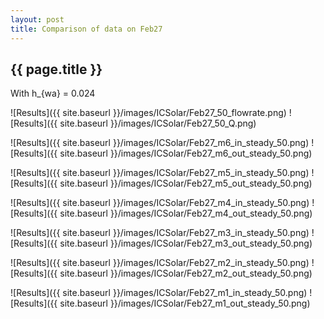 ```yaml
---
layout: post
title: Comparison of data on Feb27
---
```

{{ page.title }}
-----------------
With h_{wa} = 0.024

![Results]({{ site.baseurl }}/images/ICSolar/Feb27_50_flowrate.png) ![Results]({{ site.baseurl }}/images/ICSolar/Feb27_50_Q.png)

![Results]({{ site.baseurl }}/images/ICSolar/Feb27_m6_in_steady_50.png) ![Results]({{ site.baseurl }}/images/ICSolar/Feb27_m6_out_steady_50.png)

![Results]({{ site.baseurl }}/images/ICSolar/Feb27_m5_in_steady_50.png) ![Results]({{ site.baseurl }}/images/ICSolar/Feb27_m5_out_steady_50.png)

![Results]({{ site.baseurl }}/images/ICSolar/Feb27_m4_in_steady_50.png) ![Results]({{ site.baseurl }}/images/ICSolar/Feb27_m4_out_steady_50.png)

![Results]({{ site.baseurl }}/images/ICSolar/Feb27_m3_in_steady_50.png) ![Results]({{ site.baseurl }}/images/ICSolar/Feb27_m3_out_steady_50.png)

![Results]({{ site.baseurl }}/images/ICSolar/Feb27_m2_in_steady_50.png) ![Results]({{ site.baseurl }}/images/ICSolar/Feb27_m2_out_steady_50.png)

![Results]({{ site.baseurl }}/images/ICSolar/Feb27_m1_in_steady_50.png) ![Results]({{ site.baseurl }}/images/ICSolar/Feb27_m1_out_steady_50.png)

